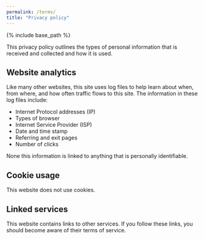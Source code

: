 ```yaml
---
permalink: /terms/
title: "Privacy policy"
---
```


{% include base_path %}

This privacy policy outlines the types of personal information that is received and collected and how it is used.

## Website analytics 
Like many other websites, this site uses log files to help learn about when, from where, and how often traffic flows to this site. The information in these log files include:

* Internet Protocol addresses (IP)
* Types of browser
* Internet Service Provider (ISP)
* Date and time stamp
* Referring and exit pages
* Number of clicks

None this information is linked to anything that is personally identifiable.

## Cookie usage

This website does not use cookies.

## Linked services

This website contains links to other services. If you follow these links, you should become aware of their terms of service.